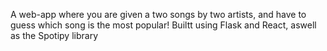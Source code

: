 A web-app where you are given a two songs by two artists, and have to guess which song is the most popular!
Builtt using Flask and React, aswell as the Spotipy library
